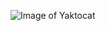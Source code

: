 ![Image of Yaktocat](https://encrypted-tbn0.gstatic.com/images?q=tbn:ANd9GcRIyNO9v3I9tv7bSPtz_pHdTrB7DdHA1mkaxtWZCAUVXrkLVZX4)

